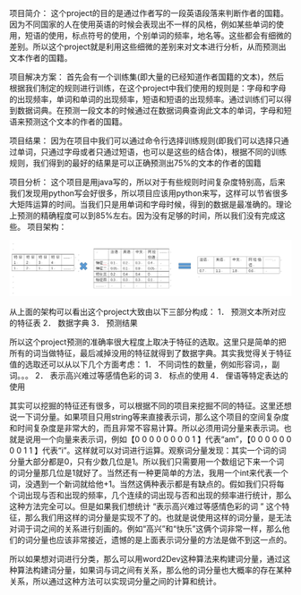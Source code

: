 
项目简介：
这个project的目的是通过作者写的一段英语段落来判断作者的国籍。
因为不同国家的人在使用英语的时候会表现出不一样的风格，例如某些单词的使用，短语的使用，标点符号的使用，个别单词的频率，地名等。这些都会有细微的差别。所以这个project就是利用这些细微的差别来对文本进行分析，从而预测出文本作者的国籍。

项目解决方案：
首先会有一个训练集(即大量的已经知道作者国籍的文本)，然后根据我们制定的规则进行训练，在这个project中我们使用的规则是：字母和字母的出现频率，单词和单词的出现频率，短语和短语的出现频率。通过训练们可以得到数据词典。在预测一段文本的时候通过在数据词典查询此文本的单词，字母和短语来预测这个文本的作者的国籍。

项目结果：
因为在项目中我们可以通过命令行选择训练规则(即我们可以选择只通过单词，只通过字母或者只通过短语，也可以是这些的结合体)，根据不同的训练规则，我们得到的最好的结果是可以正确预测出75%的文本的作者的国籍

项目分析：
这个项目是用java写的，所以对于有些规则时间复杂度特别高，后来我们发现用python写会好很多，所以项目应该用python来写，这样可以节省很多大矩阵运算的时间。当我们只是用单词和字母时候，得到的数据是最准确的。理论上预测的精确程度可以到85%左右。因为没有足够的时间，所以我们没有完成这些。
项目架构：

![image](https://github.com/BravoPaul/Text_traitor/blob/master/jiagou.PNG)


从上面的架构可以看出这个project大致由以下三部分构成：
1．	预测文本所对应的特征表
2．	数据字典
3．	预测结果

所以这个project预测的准确率很大程度上取决于特征的选取。这里只是简单的把所有的词当做特征，最后减掉没用的特征就得到了数据字典。其实我觉得关于特征值的选取还可以从以下几个方面考虑：
1．	不同词性的数量，例如形容词，，副词。。。
2．	表示高兴难过等感情色彩的词
3．	标点的使用
4．	俚语等特定表达的使用

其实可以挖掘的特征还有很多，可以根据不同的项目来挖掘不同的特征。这里还想说一下词分量。如果项目只用string等来直接表示词，那么这个项目的空间复杂度和时间复杂度是非常大的，而且非常不容易计算。所以必须用词分量来表示词。也就是说用一个向量来表示词，例如【0 0 0 0 0 0 0 0 1 】代表“am”，【0 0 0 0 0 0 0 0 1 1 】代表“i”。这样就可以对词进行运算。观察词分量发现：其实一个词的词分量大部分都是0，只有少数几位是1。所以我们只需要用一个数组记下来一个词的词分量那几位是1就好了。当然还有一种更简单的方法，我用一个int来代表一个词，没遇到一个新词就给他+1。当然这俩种表示都是有缺点的。假如我们只将每个词出现与否和出现的频率，几个连续的词出现与否和出现的频率进行统计，那么这种方法完全可以。但是如果我们想统计 “表示高兴难过等感情色彩的词 ” 这个特征，那么我们用这样的词分量是实现不了的。也就是说使用这样的词分量，是无法对词于词之间的关系进行刻画的。例如“高兴”和“快乐”这俩个词非常一样，那么他们的词分量也应该非常接近，遗憾的是上面表示词分量的方法是做不到这一点的。

所以如果想对词进行分类，那么可以用word2Dev这种算法来构建词分量，通过这种算法构建词分量，如果词与词之间有关系，那么他的词分量也大概率的存在某种关系，所以通过这种方法可以实现词分量之间的计算和统计。
